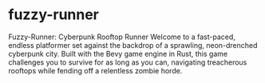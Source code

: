 # fuzzy-runner
Fuzzy-Runner: Cyberpunk Rooftop Runner Welcome to a fast-paced, endless platformer set against the backdrop of a sprawling, neon-drenched cyberpunk city. Built with the Bevy game engine in Rust, this game challenges you to survive for as long as you can, navigating treacherous rooftops while fending off a relentless zombie horde.
